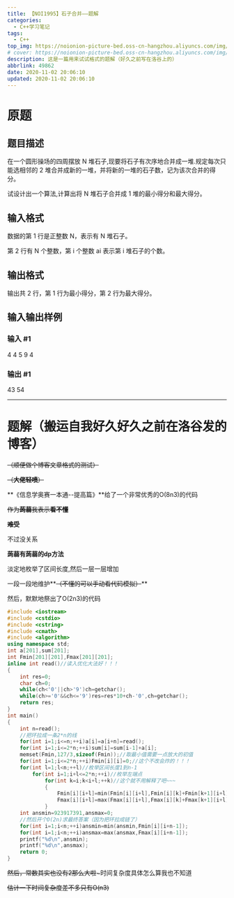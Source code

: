```yaml
---
title: 【NOI1995】石子合并——题解
categories:
  - C++学习笔记
tags:
  - C++
top_img: https://noionion-picture-bed.oss-cn-hangzhou.aliyuncs.com/img/pagecode.jpg
# cover: https://noionion-picture-bed.oss-cn-hangzhou.aliyuncs.com/img/covercode.jpg
description: 这是一篇用来试试格式的题解（好久之前写在洛谷上的）
abbrlink: 49862
date: 2020-11-02 20:06:10
updated: 2020-11-02 20:06:10
---
```

# 原题

## 题目描述

在一个圆形操场的四周摆放 N 堆石子,现要将石子有次序地合并成一堆.规定每次只能选相邻的 2 堆合并成新的一堆，并将新的一堆的石子数，记为该次合并的得分。

试设计出一个算法,计算出将 N 堆石子合并成 1 堆的最小得分和最大得分。

## 输入格式

数据的第 1 行是正整数 N，表示有 N 堆石子。

第 2 行有 N 个整数，第 i 个整数 ai​ 表示第 i 堆石子的个数。
## 输出格式

输出共 2 行，第 1 行为最小得分，第 2 行为最大得分。

## 输入输出样例
### 输入 #1

4
4 5 9 4

### 输出 #1

43
54


--------

# 题解（搬运自我好久好久之前在洛谷发的博客）

~~（顺便做个博客文章格式的测试）~~

~~（**大佬轻喷**）~~

**《信息学奥赛一本通--提高篇》**给了一个非常优秀的O(8n3)的代码

~~作为**蒟蒻**我表示**看不懂**~~

**~~难受~~**

不过没关系

**蒟蒻有蒟蒻的dp方法**

淡定地枚举了区间长度,然后一层一层增加

一段一段地维护**~~（不懂的可以手动看代码模拟）~~**

然后，默默地祭出了O(2n3)的代码

```cpp
#include <iostream>
#include <cstdio>
#include <cstring>
#include <cmath>
#include <algorithm>
using namespace std;
int a[201],sum[201];
int Fmin[201][201],Fmax[201][201];
inline int read()//读入优化大法好！！！
{
	int res=0;
	char ch=0;
	while(ch<'0'||ch>'9')ch=getchar();
	while(ch>='0'&&ch<='9')res=res*10+ch-'0',ch=getchar();
	return res;
}
int main()
{
	int n=read();
    //把环拉成一条2*n的线
	for(int i=1;i<=n;++i)a[i]=a[i+n]=read();
	for(int i=1;i<=2*n;++i)sum[i]=sum[i-1]+a[i];
	memset(Fmin,127/3,sizeof(Fmin));//取最小值需要一点放大的初值
	for(int i=1;i<=2*n;++i)Fmin[i][i]=0;//这个不改会炸的！！！
	for(int l=1;l<n;++l)//枚举区间长度1到n-1
		for(int i=1;i+l<=2*n;++i)//枚举左端点
			for(int k=i;k<i+l;++k)//这个就不用解释了吧~~~
			{
				Fmin[i][i+l]=min(Fmin[i][i+l],Fmin[i][k]+Fmin[k+1][i+l]+sum[i+l]-sum[i-1]);
				Fmax[i][i+l]=max(Fmax[i][i+l],Fmax[i][k]+Fmax[k+1][i+l]+sum[i+l]-sum[i-1]);
			}
	int ansmin=923917391,ansmax=0;
    //然后开个O(2n)求最终答案（因为把环拉成链了）
	for(int i=1;i<n;++i)ansmin=min(ansmin,Fmin[i][i+n-1]);
	for(int i=1;i<n;++i)ansmax=max(ansmax,Fmax[i][i+n-1]);
	printf("%d\n",ansmin);
	printf("%d\n",ansmax);
	return 0;
}
```

~~然后，常数其实也没有2那么大啦~~~时间复杂度具体怎么算我也不知道

~~估计一下时间复杂度差不多只有O(n3)~~
